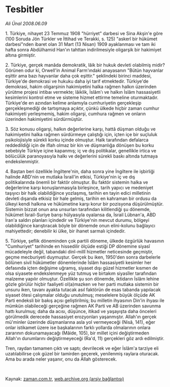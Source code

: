 # Tesbitler

*Ali Ünal 2008.06.09*

<tr><td class="metin" colspan="2" style="padding-top: 20px; padding-left: 5px; padding-right: 10px;">1. Türkiye, nihayet 23 Temmuz 1908 "hürriyet" darbesi ve Sina Akşin'e göre (100 Soruda Jön Türkler ve İttihad ve Terakki, s. 125) "askerî bir hükümet darbesi"nden ibaret olan 31 Mart (13 Nisan) 1909 ayaklanması ve tam iki hafta sonra Abdülhamid Han'ın tahttan indirilmesiyle oligarşik bir hakimiyet altına girmiştir.</td></tr><tr><td class="metin" colspan="2" style="padding-top: 20px; padding-left: 5px; padding-right: 10px;"><p>2. Türkiye, gerçek manâda demokratik, lâik bir hukuk devleti olabilmiş midir? Görünen odur ki, Orwell'in Animal Farm'ındaki anayasanın "Bütün hayvanlar eşittir ama bazı hayvanlar daha çok eşittir." şeklindeki birinci maddesi, Türkiye'de demokrasi ve hukuku daha iyi tarif etmektedir. Türkiye'de demokrasi, hakim oligarşinin hakimiyetini halka rağmen halkın üzerinden yürütme projesi intibaı vermekte; lâiklik, İslâm'ı ve halkın İslâm hassasiyetli kesimlerini kontrol etme ve sisteme hizmet ettirme temeline oturmaktadır. Türkiye'de en azından kelime anlamıyla cumhuriyetin gerçekleşip gerçekleşmediği de tartışmaya açıktır, çünkü ülkede hiçbir zaman cumhur hakimiyeti yerleşmemiş, hakim oligarşi, cumhura rağmen ve onların üzerinden hakimiyetini sürdürmüştür. 
<p>3. Söz konusu oligarşi, halkın değerlerine karşı, hattâ düşman olduğu ve hakimiyetini halka rağmen sürdürmeye çalıştığı için, içten içe bir suçluluk psikolojisiyle sürekli korku içinde olmuştur. Halk tarafından defalarca reddedildiği için de iflah olmaz bir kin ve düşmanlığa dönüşen bu korku sebebiyle Türkiye içine kapanmış; iç ve dış politikalar, genellikle irtica ve bölücülük paranoyasıyla halkı ve değerlerini sürekli baskı altında tutmaya endekslenmiştir.
<p>4. Baştan beri özellikle İngiltere'nin, daha sonra yine İngiltere ile işbirliği halinde ABD'nin ve mutlaka İsrail'in etkisi, Türkiye'nin iç ve dış politikalarında önemli bir faktör olmuştur. Bu faktör sistemin halka ve değerlerine karşı konuşlanmasıyla birleşince, tarih yapıcı ve medeniyet taşıyıcı bir halk olabildiğince yozlaşmış, tarihin en tayin edici milletinin devleti dışarıda etkisiz bir hale gelmiş, tarihin en kahraman bir ordusu da ülkeyi kendi halkına ve hükümetine karşı korur bir pozisyona düşürülmüştür. Sistemin bizzat onun ana unsurları tarafından kilitlendiği şu dönemde, hükümet İsrail-Suriye barışı hülyasıyla oyalansa da, İsrail Lübnan'a, ABD İran'a saldırı planları içindedir ve Türkiye'nin mevcut durumu, bölgeyi olabildiğince karıştıracak böyle bir dönemde onun elini-kolunu bağlayıcı mahiyettedir; denebilir ki ülke, bir ihanet sarmalı içindedir.
<p>5. Türkiye, şeflik döneminden çok partili döneme, ülkede özgürlük havasının "Cumhuriyet" tarihinde en hissedilir ölçüde estiği DP dönemine siyasî mücadeleyle değil, tabandaki dinî-millî hizmetler neticesinde geçmiştir, geçme mecburiyeti duymuştur. Gerçek bu iken, 1950'den sonra darbelerle bölünen sivil hükümetler dönemlerinde İslâm hassasiyetli kesimler her defasında içten değişime uğramış, siyaset dışı güzel hizmetler kısmen de olsa siyasete endekslenmeye yüz tutmuş ve birtakım siyasîler tarafından malzeme yapılır olmuştur. Özellikle şu son dönemde, iktidarın İslâm lehine gözle görülür hiçbir faaliyeti ol(a)mazken ve her parti mutlaka sistemin bir unsuru iken, tavanı ayakta tutacak asıl faktörün de esas tabanda yapılacak siyaset ötesi çalışmalar olduğu unutulmuş; meselelere büyük ölçüde AK Parti endeksli bir bakış açısı geliştirilmiş; bu milletin ihyasının Din'in ihyası ile mümkün olabileceği gerçeğine rağmen AK Parti ve AB üzerinden savunma hattı kurulmuş; daha da acısı, düşünce, itikad ve yaşayışta daha önceleri görülmedik derecede hassasiyet erozyonları yaşanmıştır. Allah'ın gerçek mü'minler üzerinde düşmanlarına asla yol vermeyeceği (Nisâ, 141), eğer onlar istikamet üzere ise başkalarının farklı yollarda olmalarının onlara zararının dokunamayacağı (Mâide, 105), bir millet içini değiştirmeden Allah'ın durumlarını değiştirmeyeceği (Ra'd, 11) gerçekleri göz ardı edilmiştir.
<p>Tren, raydan tamamen çıktı ve saptı; devrilecek ve eğer İslâm'a tarziye eli uzatılabilirse çok güzel bir tamirden geçerek, yenilenmiş raylara oturacak. Ama bu arada neler yaşanır, onu da Allah gösterecek.
<p><br/></p></p></p></p></p></p></td></tr>

Kaynak: [zaman.com.tr](http://zaman.com.tr/yazar.do?yazino=699776), [web.archive.org (arşiv bağlantısı)](http://web.archive.org/web/20080803184654/http://zaman.com.tr:80/yazar.do?yazino=699776)
